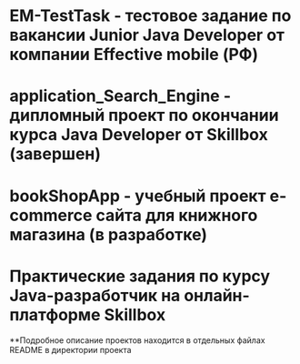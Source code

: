 # EM-TestTask - тестовое задание по вакансии Junior Java Developer от компании Effective mobile (РФ)
# application_Search_Engine - дипломный проект по окончании курса Java Developer от Skillbox (завершен)
# bookShopApp - учебный проект e-commerce сайта для книжного магазина (в разработке)
# Практические задания по курсу Java-разработчик на онлайн-платформе Skillbox

**Подробное описание проектов находится в отдельных файлах README в директории проекта

